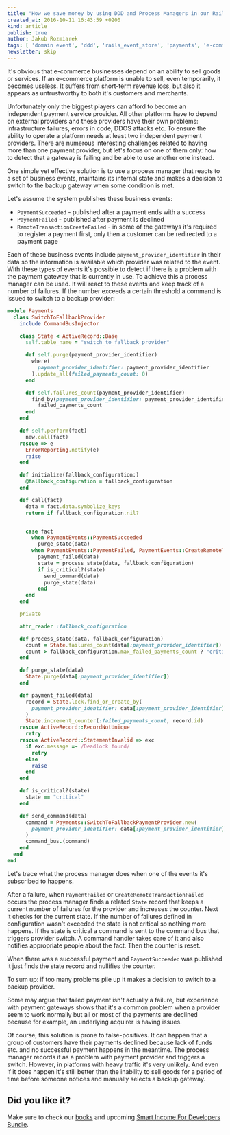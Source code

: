 ```yaml
---
title: "How we save money by using DDD and Process Managers in our Rails app"
created_at: 2016-10-11 16:43:59 +0200
kind: article
publish: true
author: Jakub Rozmiarek
tags: [ 'domain event', 'ddd', 'rails_event_store', 'payments', 'e-commerce' ]
newsletter: skip
---
```


It's obvious that e-commerce businesses depend on an ability to sell goods or services. If an e-commerce platform is unable to sell, even temporarily, it becomes useless. It suffers from short-term revenue loss, but also it appears as untrustworthy to both it's customers and merchants.

<!-- more -->

Unfortunately only the biggest players can afford to become an independent payment service provider. All other platforms have to depend on external providers and these providers have their own problems: infrastructure failures, errors in code, DDOS attacks etc. To ensure the ability to operate a platform needs at least two independent payment providers. There are numerous interesting challenges related to having more than one payment provider, but let's focus on one of them only: how to detect that a gateway is failing and be able to use another one instead.

One simple yet effective solution is to use a process manager that reacts to a set of business events, maintains its internal state and makes a decision to switch to the backup gateway when some condition is met.

Let's assume the system publishes these business events:

* `PaymentSucceeded`              - published after a payment ends with a success
* `PaymentFailed`                 - published after payment is declined
* `RemoteTransactionCreateFailed` - in some of the gateways it's required to register a payment first, only then a customer can be redirected to a payment page

Each of these business events include `payment_provider_identifier` in their data so the information is available which provider was related to the event. With these types of events it's possible to detect if there is a problem with the payment gateway that is currently in use. To achieve this a process manager can be used. It will react to these events and keep track of a number of failures. If the number exceeds a certain threshold a command is issued to switch to a backup provider:

```ruby
module Payments
  class SwitchToFallbackProvider
    include CommandBusInjector

    class State < ActiveRecord::Base
      self.table_name = "switch_to_fallback_provider"

      def self.purge(payment_provider_identifier)
        where(
          payment_provider_identifier: payment_provider_identifier
        ).update_all(failed_payments_count: 0)
      end

      def self.failures_count(payment_provider_identifier)
        find_by(payment_provider_identifier: payment_provider_identifier).
          failed_payments_count
      end
    end

    def self.perform(fact)
      new.call(fact)
    rescue => e
      ErrorReporting.notify(e)
      raise
    end

    def initialize(fallback_configuration:)
      @fallback_configuration = fallback_configuration
    end

    def call(fact)
      data = fact.data.symbolize_keys
      return if fallback_configuration.nil?


      case fact
        when PaymentEvents::PaymentSucceeded
          purge_state(data)
        when PaymentEvents::PaymentFailed, PaymentEvents::CreateRemoteTransactionFailed
          payment_failed(data)
          state = process_state(data, fallback_configuration)
          if is_critical?(state)
            send_command(data)
            purge_state(data)
          end
      end
    end

    private

    attr_reader :fallback_configuration

    def process_state(data, fallback_configuration)
      count = State.failures_count(data[:payment_provider_identifier])
      count > fallback_configuration.max_failed_payments_count ? "critical" : "normal"
    end

    def purge_state(data)
      State.purge(data[:payment_provider_identifier])
    end

    def payment_failed(data)
      record = State.lock.find_or_create_by(
        payment_provider_identifier: data[:payment_provider_identifier]
      )
      State.increment_counter(:failed_payments_count, record.id)
    rescue ActiveRecord::RecordNotUnique
      retry
    rescue ActiveRecord::StatementInvalid => exc
      if exc.message =~ /Deadlock found/
        retry
      else
        raise
      end
    end

    def is_critical?(state)
      state == "critical"
    end

    def send_command(data)
      command = Payments::SwitchToFallbackPaymentProvider.new(
        payment_provider_identifier: data[:payment_provider_identifier],
      )
      command_bus.(command)
    end
  end
end
```

Let's trace what the process manager does when one of the events it's subscribed to happens.

After a failure, when `PaymentFailed` or `CreateRemoteTransactionFailed` occurs the process manager finds a related `State` record that keeps a current number of failures for the provider and increases the counter.
Next it checks for the current state. If the number of failures defined in configuration wasn't exceeded the state is not critical so nothing more happens.
If the state is critical a command is sent to the command bus that triggers provider switch. A command handler takes care of it and also notifies appropriate people about the fact. Then the counter is reset.

When there was a successful payment and `PaymentSucceeded` was published it just finds the state record and nullifies the counter.

To sum up: if too many problems pile up it makes a decision to switch to a backup provider.

Some may argue that failed payment isn't actually a failure, but experience with payment gateways shows that it's a common problem when a provider seem to work normally but all or most of the payments are declined because for example, an underlying acquirer is having issues.

Of course, this solution is prone to false-positives. It can happen that a group of customers have their payments declined because lack of funds etc. and no successful payment happens in the meantime. The process manager records it as a problem with payment provider and triggers a switch.
However, in platforms with heavy traffic it's very unlikely. And even if it does happen it's still better than the inability to sell goods for a period of time before someone notices and manually selects a backup gateway.

## Did you like it?

Make sure to check our [books](/products)
and upcoming [Smart Income For Developers Bundle](http://www.smartincomefordevelopers.com/).
